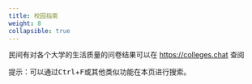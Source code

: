```yaml
---
title: 校园指南
weight: 8
collapsible: true
---
```


民间有对各个大学的生活质量的问卷结果可以在 <https://colleges.chat> 查阅

提示：可以通过<kbd>Ctrl</kbd>+<kbd>F</kbd>或其他类似功能在本页进行搜索。
